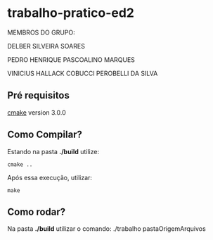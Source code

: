 # trabalho-pratico-ed2

MEMBROS DO GRUPO:

DELBER SILVEIRA SOARES

PEDRO HENRIQUE PASCOALINO MARQUES

VINICIUS HALLACK COBUCCI PEROBELLI DA SILVA

## Pré requisitos
[cmake](https://cmake.org/) version 3.0.0

## Como Compilar?

Estando na pasta **./build** utilize:

	cmake ..

Após essa execução, utilizar:

	make

## Como rodar?

Na pasta **./build**  utilizar o comando: ./trabalho pastaOrigemArquivos